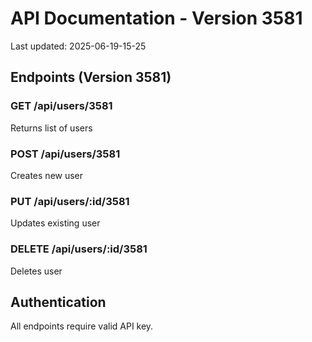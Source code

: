 # API Documentation - Version 3581
Last updated: 2025-06-19-15-25

## Endpoints (Version 3581)

### GET /api/users/3581
Returns list of users

### POST /api/users/3581
Creates new user

### PUT /api/users/:id/3581
Updates existing user

### DELETE /api/users/:id/3581
Deletes user

## Authentication
All endpoints require valid API key.

